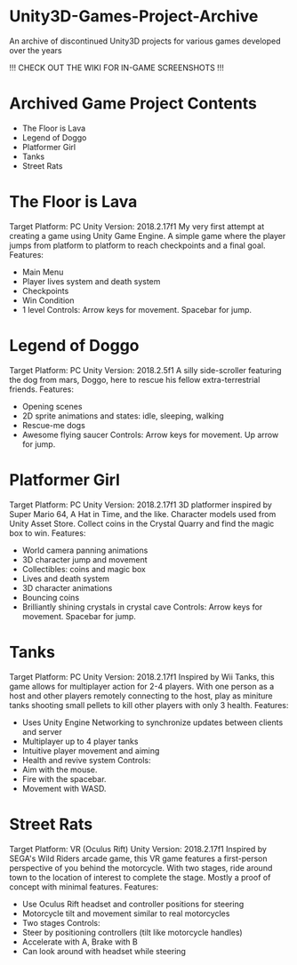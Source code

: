 # Unity3D-Games-Project-Archive
An archive of discontinued Unity3D projects for various games developed over the years

!!! CHECK OUT THE WIKI FOR IN-GAME SCREENSHOTS !!!

# Archived Game Project Contents
- The Floor is Lava
- Legend of Doggo
- Platformer Girl
- Tanks
- Street Rats

# The Floor is Lava
Target Platform: PC
Unity Version: 2018.2.17f1
My very first attempt at creating a game using Unity Game Engine.  A simple game where the player jumps from platform to platform to reach checkpoints and a final goal.
Features:
- Main Menu
- Player lives system and death system
- Checkpoints
- Win Condition
- 1 level
Controls:
Arrow keys for movement.
Spacebar for jump.

# Legend of Doggo
Target Platform: PC
Unity Version: 2018.2.5f1
A silly side-scroller featuring the dog from mars, Doggo, here to rescue his fellow extra-terrestrial friends.
Features:
- Opening scenes
- 2D sprite animations and states: idle, sleeping, walking
- Rescue-me dogs
- Awesome flying saucer
Controls:
Arrow keys for movement.
Up arrow for jump.

# Platformer Girl
Target Platform: PC
Unity Version: 2018.2.17f1
3D platformer inspired by Super Mario 64, A Hat in Time, and the like.  Character models used from Unity Asset Store.  Collect coins in the Crystal Quarry and find the magic box to win.
Features:
- World camera panning animations
- 3D character jump and movement
- Collectibles: coins and magic box
- Lives and death system
- 3D character animations
- Bouncing coins
- Brilliantly shining crystals in crystal cave
Controls:
Arrow keys for movement.
Spacebar for jump.

# Tanks
Target Platform: PC
Unity Version: 2018.2.17f1
Inspired by Wii Tanks, this game allows for multiplayer action for 2-4 players.  With one person as a host and other players remotely connecting to the host, play as miniture tanks shooting small pellets to kill other players with only 3 health.
Features:
- Uses Unity Engine Networking to synchronize updates between clients and server
- Multiplayer up to 4 player tanks
- Intuitive player movement and aiming
- Health and revive system
Controls:
- Aim with the mouse.
- Fire with the spacebar.
- Movement with WASD.

# Street Rats
Target Platform: VR (Oculus Rift)
Unity Version: 2018.2.17f1
Inspired by SEGA's Wild Riders arcade game, this VR game features a first-person perspective of you behind the motorcycle.  With two stages, ride around town to the location of interest to complete the stage.  Mostly a proof of concept with minimal features.
Features:
- Use Oculus Rift headset and controller positions for steering
- Motorcycle tilt and movement similar to real motorcycles
- Two stages
Controls:
- Steer by positioning controllers (tilt like motorcycle handles)
- Accelerate with A, Brake with B
- Can look around with headset while steering
